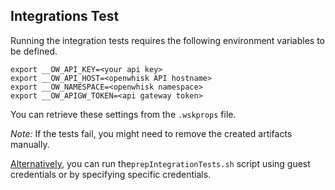 <!--
#
# Licensed to the Apache Software Foundation (ASF) under one or more
# contributor license agreements.  See the NOTICE file distributed with
# this work for additional information regarding copyright ownership.
# The ASF licenses this file to You under the Apache License, Version 2.0
# (the "License"); you may not use this file except in compliance with
# the License.  You may obtain a copy of the License at
#
#     http://www.apache.org/licenses/LICENSE-2.0
#
# Unless required by applicable law or agreed to in writing, software
# distributed under the License is distributed on an "AS IS" BASIS,
# WITHOUT WARRANTIES OR CONDITIONS OF ANY KIND, either express or implied.
# See the License for the specific language governing permissions and
# limitations under the License.
#
-->
Integrations Test
--

Running the integration tests requires the following environment variables to be defined.

    export __OW_API_KEY=<your api key>
    export __OW_API_HOST=<openwhisk API hostname>
    export __OW_NAMESPACE=<openwhisk namespace>
    export __OW_APIGW_TOKEN=<api gateway token>

You can retrieve these settings from the `.wskprops` file.

*Note:* If the tests fail, you might need to remove the created artifacts manually.

[Alternatively](https://github.com/apache/incubator-openwhisk-client-js#integration-tests), you can run the`prepIntegrationTests.sh` script using guest credentials or by specifying specific credentials.
